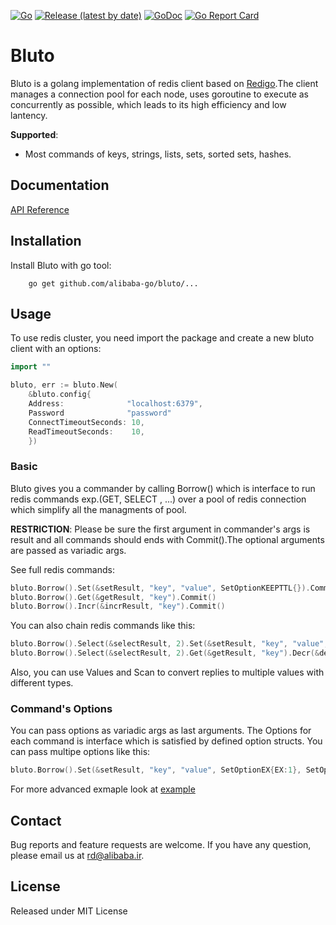 [![Go](https://github.com/alibaba-go/bluto/workflows/Go/badge.svg)](https://github.com/alibaba-go/bluto/actions)
[![Release (latest by date)](https://img.shields.io/github/v/tag/alibaba-go/bluto.svg)](https://github.com/alibaba-go/bluto/releases?style=flat-square)
[![GoDoc](https://pkg.go.dev/badge/github.com/alibaba-go/bluto?status.svg)](https://pkg.go.dev/github.com/alibaba-go/bluto?tab=doc)
[![Go Report Card](https://goreportcard.com/badge/github.com/alibaba-go/bluto)](https://goreportcard.com/report/github.com/alibaba-go/bluto)

# Bluto
Bluto is a golang implementation of redis client based on [Redigo](https://github.com/gomodule/redigo).The client manages a connection pool 
for each node, uses goroutine to execute as concurrently as possible, which leads 
to its high efficiency and low lantency.

**Supported**:
* Most commands of keys, strings, lists, sets, sorted sets, hashes.


## Documentation
[API Reference](https://pkg.go.dev/github.com/alibaba-go/bluto)

## Installation
Install Bluto with go tool:
```
    go get github.com/alibaba-go/bluto/...
```
    
## Usage
To use redis cluster, you need import the package and create a new bluto client
with an options:
```go
import ""

bluto, err := bluto.New(
    &bluto.config{
    Address:              "localhost:6379",
    Password              "password"
    ConnectTimeoutSeconds: 10,
    ReadTimeoutSeconds:    10,
    })
```

### Basic
Bluto gives you a commander by calling Borrow() which is interface to run redis commands exp.(GET, SELECT , ...) over a pool of redis connection which simplify all the managments of pool. 


**RESTRICTION**: Please be sure the first argument in commander's args is result and all commands should ends with Commit().The optional arguments are passed as variadic args.

See full redis commands: 

```go
bluto.Borrow().Set(&setResult, "key", "value", SetOptionKEEPTTL{}).Commit()
bluto.Borrow().Get(&getResult, "key").Commit()
bluto.Borrow().Incr(&incrResult, "key").Commit()
```
You can also chain redis commands like this:
```go
bluto.Borrow().Select(&selectResult, 2).Set(&setResult, "key", "value",SetOptionKEEPTTL{}).Incr(&incrResult, "key").Commit()
bluto.Borrow().Select(&selectResult, 2).Get(&getResult, "key").Decr(&decrResult, "key").Del(&delResult, "key").Commit()
```
Also, you can use Values and Scan to convert replies to multiple values with different types.

### Command's Options
You can pass options as variadic args as last arguments.
The Options for each command is interface which is satisfied by defined option structs.
You can pass multipe options like this:
```go
bluto.Borrow().Set(&setResult, "key", "value", SetOptionEX{EX:1}, SetOptionNX{}, SetOptionKEEPTTL{}).Commit()
```
For more advanced exmaple look at [example](https://pkg.go.dev/github.com/alibaba-go/bluto/commander#example-Commander.Set-optionSlice/)

## Contact
Bug reports and feature requests are welcome.
If you have any question, please email us at rd@alibaba.ir.

## License
Released under MIT License 
